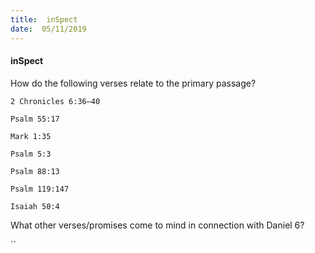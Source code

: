 ```yaml
---
title:  inSpect
date:  05/11/2019
---
```


#### inSpect

How do the following verses relate to the primary passage?

`2 Chronicles 6:36–40`

`Psalm 55:17`

`Mark 1:35`

`Psalm 5:3`

`Psalm 88:13`

`Psalm 119:147`

`Isaiah 50:4`

What other verses/promises come to mind in connection with Daniel 6?

``